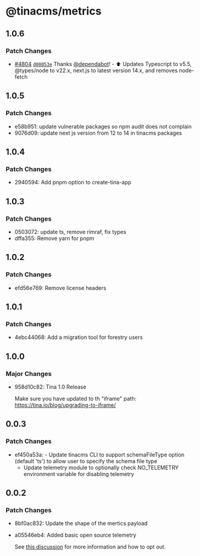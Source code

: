 # @tinacms/metrics

## 1.0.6

### Patch Changes

- [#4804](https://github.com/tinacms/tinacms/pull/4804) [`d08053e`](https://github.com/tinacms/tinacms/commit/d08053e758b6910afa8ab8952a40984921cccbc4) Thanks [@dependabot](https://github.com/apps/dependabot)! - ⬆️ Updates Typescript to v5.5, @types/node to v22.x, next.js to latest version 14.x, and removes node-fetch

## 1.0.5

### Patch Changes

- e58b951: update vulnerable packages so npm audit does not complain
- 9076d09: update next js version from 12 to 14 in tinacms packages

## 1.0.4

### Patch Changes

- 2940594: Add pnpm option to create-tina-app

## 1.0.3

### Patch Changes

- 0503072: update ts, remove rimraf, fix types
- dffa355: Remove yarn for pnpm

## 1.0.2

### Patch Changes

- efd56e769: Remove license headers

## 1.0.1

### Patch Changes

- 4ebc44068: Add a migration tool for forestry users

## 1.0.0

### Major Changes

- 958d10c82: Tina 1.0 Release

  Make sure you have updated to th "iframe" path: https://tina.io/blog/upgrading-to-iframe/

## 0.0.3

### Patch Changes

- ef450a53a: - Update tinacms CLI to support schemaFileType option (default 'ts') to allow user to specify the schema file type
  - Update telemetry module to optionally check NO_TELEMETRY environment variable for disabling telemetry

## 0.0.2

### Patch Changes

- 8bf0ac832: Update the shape of the mertics payload
- a05546eb4: Added basic open source telemetry

  See [this discussion](https://github.com/tinacms/tinacms/discussions/2451) for more information and how to opt out.
